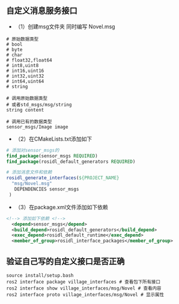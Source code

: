 ##  自定义消息服务接口
* （1）创建msg文件夹 同时编写 Novel.msg
```msg
# 原始数据类型
# bool
# byte
# char
# float32,float64
# int8,uint8
# int16,uint16
# int32,uint32
# int64,uint64
# string

# 调用原始数据类型
# 或者std_msgs/msg/string
string content

# 调用已有的数据类型
sensor_msgs/Image image
```
* （2）在CMakeLists.txt添加如下
```CMake
# 添加对sensor_msgs的
find_package(sensor_msgs REQUIRED)
find_package(rosidl_default_generators REQUIRED)

# 添加消息文件和依赖
rosidl_generate_interfaces(${PROJECT_NAME}
  "msg/Novel.msg"
   DEPENDENCIES sensor_msgs
 )
```

* （3）在package.xml文件添加如下依赖
```xml
<!--> 添加如下依赖 <!-->
  <depend>sensor_msgs</depend>
  <build_depend>rosidl_default_generators</build_depend>
  <exec_depend>rosidl_default_runtime</exec_depend>
  <member_of_group>rosidl_interface_packages</member_of_group>
```

## 验证自己写的自定义接口是否正确

```
source install/setup.bash
ros2 interface package village_interfaces # 查看包下所有接口
ros2 interface show village_interfaces/msg/Novel # 查看内容
ros2 interface proto village_interfaces/msg/Novel # 显示属性
```
